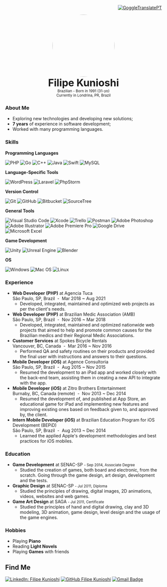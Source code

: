 <div align="right">

[![GoggleTranslatePT](https://img.shields.io/badge/Portugu%C3%AAs-%23563D7C.svg?style=for-the-badge&logo=googletranslate&labelColor=dedede&logoColor=4b8bf4&color=4c8cf5)](https://github.com/kunioshi/profile/blob/main/lang/pt_BR/README.md)

</div>
<p align="center">
  <img src="https://media-exp1.licdn.com/dms/image/C4D03AQHHWvMZxYDziA/profile-displayphoto-shrink_400_400/0/1517599215145?e=1651104000&v=beta&t=6cOLgH5ZHAD4t55PB5xOaP4v2I11j6wM5LfAtEi6wGQ" width="200" style="border-radius:50%" /><br/>
  <font size="+3em" bold><b>Filipe Kunioshi</b></font><br/>
  <small>Brazilian - Born in 1991 (31-yo)<br/>
  Currently in Londrina, PR, Brazil</small>
</p>
    
<h3>About Me</h3>

* Exploring new technologies and developing new solutions;
* <b>7 years</b> of experience in software development;
* Worked with many programming languages.

<h3>Skills</h3>

**Programming Languages**

![PHP](https://img.shields.io/badge/php-%23777BB4.svg?style=for-the-badge&logo=php&logoColor=white)
![Go](https://img.shields.io/badge/go-%2300ADD8.svg?style=for-the-badge&logo=go&logoColor=white)
![C++](https://img.shields.io/badge/c++-%2300599C.svg?style=for-the-badge&logo=c%2B%2B&logoColor=white)
![Java](https://img.shields.io/badge/java-%23ED8B00.svg?style=for-the-badge&logo=java&logoColor=white)
![Swift](https://img.shields.io/badge/swift-F54A2A?style=for-the-badge&logo=swift&logoColor=white)
![MySQL](https://img.shields.io/badge/mysql-%2300f.svg?style=for-the-badge&logo=mysql&logoColor=white)

**Language-Specific Tools**

![WordPress](https://img.shields.io/badge/WordPress-%23117AC9.svg?style=for-the-badge&logo=WordPress&logoColor=white)
![Laravel](https://img.shields.io/badge/laravel-%23FF2D20.svg?style=for-the-badge&logo=laravel&logoColor=white)
![PhpStorm](https://img.shields.io/badge/phpstorm-143?style=for-the-badge&logo=phpstorm&logoColor=white&color=darkorchid)

**Version Control**

![Git](https://img.shields.io/badge/git-%23F05033.svg?style=for-the-badge&logo=git&logoColor=white)
![GitHub](https://img.shields.io/badge/github-%23121011.svg?style=for-the-badge&logo=github&logoColor=white)
![Bitbucket](https://img.shields.io/badge/bitbucket-%230047B3.svg?style=for-the-badge&logo=bitbucket&logoColor=white)
![SourceTree](https://img.shields.io/badge/SourceTree-%23563D7C.svg?style=for-the-badge&logo=sourcetree&logoColor=white&color=blue)

**General Tools**

![Visual Studio Code](https://img.shields.io/badge/Visual%20Studio%20Code-0078d7.svg?style=for-the-badge&logo=visual-studio-code&logoColor=white&color=008cd4)
![Xcode](https://img.shields.io/badge/Xcode-007ACC?style=for-the-badge&logo=Xcode&logoColor=white)
![Trello](https://img.shields.io/badge/Trello-%23026AA7.svg?style=for-the-badge&logo=Trello&logoColor=white)
![Postman](https://img.shields.io/badge/Postman-FF6C37?style=for-the-badge&logo=postman&logoColor=white)
![Adobe Photoshop](https://img.shields.io/badge/Photoshop-%2331A8FF.svg?style=for-the-badge&logo=adobe%20photoshop&logoColor=white)
![Adobe Illustrator](https://img.shields.io/badge/Illustrator-%23FF9A00.svg?style=for-the-badge&logo=adobe%20illustrator&logoColor=white)
![Adobe Premiere Pro](https://img.shields.io/badge/Premiere%20Pro-9999FF.svg?style=for-the-badge&logo=Adobe%20Premiere%20Pro&logoColor=white)
![Google Drive](https://img.shields.io/badge/Google%20Drive-4285F4?style=for-the-badge&logo=googledrive&logoColor=white)
![Microsoft Excel](https://img.shields.io/badge/Microsoft_Excel-217346?style=for-the-badge&logo=microsoft-excel&logoColor=white)

**Game Development**

![Unity](https://img.shields.io/badge/unity-%23000000.svg?style=for-the-badge&logo=unity&logoColor=white)
![Unreal Engine](https://img.shields.io/badge/unrealengine-%23313131.svg?style=for-the-badge&logo=unrealengine&logoColor=white)
![Blender](https://img.shields.io/badge/blender-%23F5792A.svg?style=for-the-badge&logo=blender&logoColor=white)

**OS**

![Windows](https://img.shields.io/badge/Windows-0078D6?style=for-the-badge&logo=windows&logoColor=white)
![Mac OS](https://img.shields.io/badge/mac%20os-000000?style=for-the-badge&logo=macos&logoColor=F0F0F0)
![Linux](https://img.shields.io/badge/Linux-FCC624?style=for-the-badge&logo=linux&logoColor=black)

<h3>Experience</h3>

* **Web Developer (PHP)** at Agencia Tuca <br/>São Paulo, SP, Brazil &nbsp;-&nbsp; Mar 2018 ~ Aug 2021
  * Developed, integrated, maintained and optimized web projects as per the client's needs.
* **Web Developer (PHP)** at Brazilian Medic Association (AMB)<br/>São Paulo, SP, Brazil &nbsp;-&nbsp; Nov 2016 ~ Mar 2018
  * Developed, integrated, maintained and optimized nationwide web projects that aimed to help and promote common causes for the Brazilian medics and their Regional Medic Associations.
* **Customer Services** at Spokes Bicycle Rentals<br/>Vancouver, BC, Canada &nbsp;-&nbsp; Mar 2016 ~ Nov 2016
  * Performed QA and safety routines on their products and provided the final user with instructions and answers to their questions.
* **Mobile Developer (iOS)** at Agence Consultoria <br/>São Paulo, SP, Brazil &nbsp;-&nbsp; Aug 2015 ~ Nov 2015
  * Resumed the development to an iPad app and worked closely with the back-end team, assisting them in creating a new API to integrate with the app.
* **Mobile Developer (iOS)** at Zitro Brothers Entertainment <br/>Burnaby, BC, Canada (remote) &nbsp;-&nbsp; Nov 2013 ~ Dec 2014
  * Resumed the development of, and published at App Store, an educational game for iPad and implementing new features and improving existing ones based on feedback given to, and approved by, the client.
* **Intern Mobile Developer (iOS)** at Brazilian Education Program for iOS Development (BEPiD)<br/>São Paulo, SP, Brazil &nbsp;-&nbsp; Aug 2013 ~ Dec 2014
  * Learned the applied Apple's development methodologies and best practices for iOS mobiles.

<h3>Education</h3>

* **Game Development** at SENAC-SP <small>- Sep 2014, Associate Degree</small>
  * Studied the creation of games, both board and electronic, from the scratch. Going through the game design, art design, development and the tests.
* **Graphic Design** at SENAC-SP <small>- Jul 2011, Diploma</small>
  * Studied the principles of drawing, digital images, 2D animations, videos, websites and web games.
* **Game Art Design** at SAGA  <small>- Jul 2011, Certificate</small>
  * Studied the principles of hand and digital drawing, clay and 3D modeling, 3D animation, game design, level design and the usage of the game engines.

<h3>Hobbies</h3>

* Playing **Piano**
* Reading **Light Novels**
* Playing **Games** with friends

<h2>Find Me</h2>

[![LinkedIn: Filipe Kunioshi](https://img.shields.io/badge/-LinkedIn-blue?style=for-the-badge&logo=Linkedin&logoColor=white&link=https://www.linkedin.com/in/filipekunioshi/)](https://www.linkedin.com/in/filipekunioshi/)
[![GitHub Filipe Kunioshi](https://img.shields.io/badge/GitHub-%23563D7C.svg?style=for-the-badge&logo=github&logoColor=white&color=black)](https://github.com/kunioshi)
[![Gmail Badge](https://img.shields.io/badge/Email-%23563D7C.svg?style=for-the-badge&logo=maildotru&logoColor=white&color=blue&link=mailto:filipekunioshi@hotmail.com)](mailto:filipekunioshi@hotmail.com)
